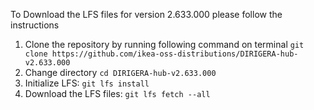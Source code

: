 To Download the LFS files for version 2.633.000 please follow the instructions

1. Clone the repository by running following command on terminal `git clone https://github.com/ikea-oss-distributions/DIRIGERA-hub-v2.633.000`
2. Change directory `cd DIRIGERA-hub-v2.633.000`
3. Initialize LFS: `git lfs install`
4. Download the LFS files: `git lfs fetch --all`
